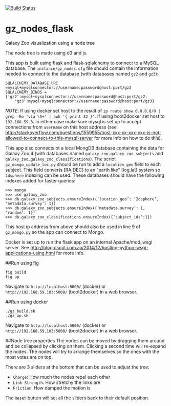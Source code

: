 [![Build Status](http://img.shields.io/badge/Built%20at-%23dotastro-blue.svg?style=flat)](http://dotastronomy.com/six/)

gz_nodes_flask
============

Galaxy Zoo visualization using a node tree

The node tree is made using d3 and js.

This app is built using flask and flask-sqlalchemy to connect to a
MySQL database. The `instance/gz_nodes.cfg` file should contain the
information needed to connect to the database (with databases named `gz2` and `gz3`):

```
SQLALCHEMY_DATABASE_URI =mysql+mysqlconnector://username:password@host:port/gz2
SQLALCHEMY_BINDS ={'gz2':mysql+mysqlconnector://username:password@host:port/gz2,
    'gz3':mysql+mysqlconnector://username:password@host:port/gz3}
```

*NOTE*: If using docker set host to the result of `ip route
 show 0.0.0.0/0 | grep -Eo 'via \S+' | awk '{ print $2 }'`. If using
 boot2docker set host to `192.168.59.3`. In either case make sure
 mysql is set up to accept connections from `username` on this host
 address (see
 http://stackoverflow.com/questions/1559955/host-xxx-xx-xxx-xxx-is-not-allowed-to-connect-to-this-mysql-server
 for more info on how to do this).

This app also connects ot a local MongDB database containing the data
for Galaxy Zoo 4 (with databases named `galaxy_zoo.galaxy_zoo_subjects` and `galaxy_zoo.galaxy_zoo_classifications`).
The script `gz_mongo_update_loc.py` should be run to add a `location_geo` field to each subject. This field
converts [RA,DEC] to an "earth like" [log,lat] system so `2dsphere` indexing can be used.
These databases should have the following indexes added for faster queries:
```
>>> mongo
>>> use galaxy_zoo
>>> db.galaxy_zoo_subjects.ensureIndex({‘location_geo’: ‘2dsphere’, ‘metadata.survey’: 1})
>>> db.galaxy_zoo_subjects.ensureIndex({‘metadata.survey’: 1, ‘random’: 1})
>>> db.galaxy_zoo_classifications.ensureIndex({‘subject_ids’:1})
```
This host ip address from above should also be used in line 9 of `gz_mongo.py`
so the app can connect to Mongo.

Docker is set up to run the flask app on an internal Apache/mod_wsgi server.
See http://blog.dscpl.com.au/2014/12/hosting-python-wsgi-applications-using.html for more info.

##Run using fig
```
fig build
fig up
```
Navigate to `http://localhost:5000/` (docker) or
`http://192.168.59.103:5000/` (boot2docker) in a web browser.


##Run using docker
```
./gz_build.sh
./gz_up.sh
```
Navigate to `http://localhost:5000/` (docker) or
`http://192.168.59.103:5000/` (boot2docker) in a web browser.

##Node tree properties
The nodes can be moved by dragging them around and be collapsed by
clicking on them. Clicking a second time will re-expand the nodes.
The nodes will try to arrange themselves so the ones with the most votes
are on top.

There are 3 sliders at the bottom that can be used to adjust the tree:
+ `Charge`: How much the nodes repel each other
+ `Link Strength`: How stretchy the links are
+ `Friction`: How damped the motion is

The `Reset` button will set all the sliders back to their default position.

